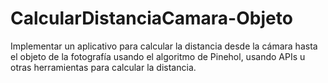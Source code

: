 # CalcularDistanciaCamara-Objeto
Implementar un aplicativo para calcular la distancia desde la cámara hasta el objeto de la fotografía usando el algoritmo de Pinehol, usando APIs u otras herramientas para calcular la distancia.
